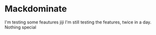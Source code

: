 # Mackdominate

I'm testing some feautures jiji
I'm still testing the features, twice in a day. Nothing special

